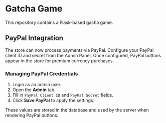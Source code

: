 # Gatcha Game

This repository contains a Flask-based gacha game.

## PayPal Integration

The store can now process payments via PayPal. Configure your PayPal client ID and secret from the Admin Panel. Once configured, PayPal buttons appear in the store for premium currency purchases.

### Managing PayPal Credentials
1. Login as an admin user.
2. Open the **Admin** tab.
3. Fill in `PayPal Client ID` and `PayPal Secret` fields.
4. Click **Save PayPal** to apply the settings.

These values are stored in the database and used by the server when rendering PayPal buttons.
